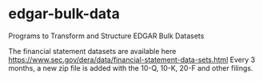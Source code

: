 # edgar-bulk-data
Programs to Transform and Structure EDGAR Bulk Datasets

The financial statement datasets are available here
https://www.sec.gov/dera/data/financial-statement-data-sets.html 
Every 3 months, a new zip file is added with the 10-Q, 10-K, 20-F and other filings.
